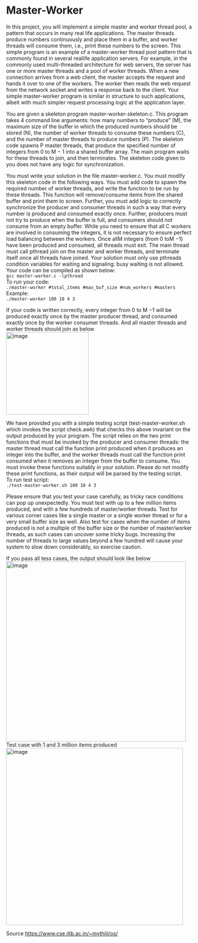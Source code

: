 # Master-Worker

In this project, you will implement a simple master and worker thread pool, a pattern that occurs
in many real life applications. The master threads produce numbers continuously and place them in
a buffer, and worker threads will consume them, i.e., print these numbers to the screen. This simple
program is an example of a master-worker thread pool pattern that is commonly found in several reallife
application servers. For example, in the commonly used multi-threaded architecture for web servers,
the server has one or more master threads and a pool of worker threads. When a new connection arrives
from a web client, the master accepts the request and hands it over to one of the workers. The worker
then reads the web request from the network socket and writes a response back to the client. Your simple
master-worker program is similar in structure to such applications, albeit with much simpler request
processing logic at the application layer.

You are given a skeleton program master-worker-skeleton.c. This program takes 4 command
line arguments: how many numbers to “produce” (M), the maximum size of the buffer in which
the produced numbers should be stored (N), the number of worker threads to consume these numbers
(C), and the number of master threads to produce numbers (P). The skeleton code spawns P master
threads, that produce the specified number of integers from 0 to M − 1 into a shared buffer array. The
main program waits for these threads to join, and then terminates. The skeleton code given to you does
not have any logic for synchronization.

You must write your solution in the file master-worker.c. You must modify this skeleton code
in the following ways. You must add code to spawn the required number of worker threads, and write the
function to be run by these threads. This function will remove/consume items from the shared buffer and
print them to screen. Further, you must add logic to correctly synchronize the producer and consumer
threads in such a way that every number is produced and consumed exactly once. Further, producers
must not try to produce when the buffer is full, and consumers should not consume from an empty
buffer. While you need to ensure that all C workers are involved in consuming the integers, it is not
necessary to ensure perfect load balancing between the workers. Once allM integers (from 0 toM −1)
have been produced and consumed, all threads must exit. The main thread must call pthread join
on the master and worker threads, and terminate itself once all threads have joined. Your solution must
only use pthreads condition variables for waiting and signaling: busy waiting is not allowed.
Your code can be compiled as shown below: <br>
`gcc master-worker.c -lpthread` <br>
To run your code: <br>
`./master-worker #total_items #max_buf_size #num_workers #masters` <br>
Example: <br>
`./master-worker 100 10 4 3`

If your code is written correctly, every integer from 0 to M −1 will be produced exactly once by the
master producer thread, and consumed exactly once by the worker consumer threads. And all master threads and worker threads should join as below <br>
<img width="223" alt="image" src="https://github.com/user-attachments/assets/55f7c557-1f8f-4c4a-b76e-938c00c67324" />

We have provided you with a simple testing script (test-master-worker.sh which invokes the script check.awk)
that checks this above invariant on the output produced by your program. The script relies on the two
print functions that must be invoked by the producer and consumer threads: the master thread must call
the function print produced when it produces an integer into the buffer, and the worker threads
must call the function print consumed when it removes an integer from the buffer to consume. You
must invoke these functions suitably in your solution. Please do not modify these print functions, as their
output will be parsed by the testing script. <br>
To run test script: <br>
`./test-master-worker.sh 100 10 4 3`

Please ensure that you test your case carefully, as tricky race conditions can pop up unexpectedly.
You must test with up to a few million items produced, and with a few hundreds of master/worker threads.
Test for various corner cases like a single master or a single worker thread or for a very small buffer size
as well. Also test for cases when the number of items produced is not a multiple of the buffer size or the
number of master/worker threads, as such cases can uncover some tricky bugs. Increasing the number
of threads to large values beyond a few hundred will cause your system to slow down considerably, so
exercise caution. 

If you pass all tess cases, the output should look like below <br>
<img width="486" alt="image" src="https://github.com/user-attachments/assets/30470731-9e78-424c-927e-6346eaa7d2eb" />
Test case with 1 and 3 million items produced <br>
<img width="478" alt="image" src="https://github.com/user-attachments/assets/97036f97-4f6a-4c23-ab1d-55142d7a02c5" />

Source https://www.cse.iitb.ac.in/~mythili/os/






